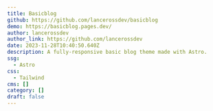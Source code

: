 ```yaml
---
title: Basicblog
github: https://github.com/lancerossdev/basicblog
demo: https://basicblog.pages.dev/
author: lancerossdev
author_link: https://github.com/lancerossdev
date: 2023-11-28T10:40:50.640Z
description: A fully-responsive basic blog theme made with Astro.
ssg:
  - Astro
css:
  - Tailwind
cms: []
category: []
draft: false
---
```

